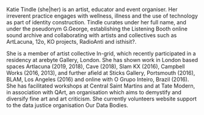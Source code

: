 Katie Tindle (she|her) is an artist, educator and event organiser. Her irreverent practice engages with wellness, illness and the use of technology as part of identity construction. Tindle curates under her full name, and under the pseudonym G.George, establishing the Listening Booth online sound archive and collaborating with artists and collectives such as ArtLacuna, 12o, KO projects, RadioAnti and isthisit?. 

She is a member of artist collective In-grid, which recently participated in a residency at arebyte Gallery, London. She has shown work in London based spaces Artlacuna (2019, 2018), Cave (2018), Slam KX (2016), Campbell Works (2016, 2013), and further afield at Sticks Gallery, Portsmouth (2016), BLAM, Los Angeles (2016) and online with O Grupo Inteiro, Brazil (2016). She has facilitated workshops at Central Saint Martins and at Tate Modern, in association with QArt, an organisation which aims to demystify and diversify fine art and art criticism. She currently volunteers website support to the data justice organisation Our Data Bodies. 
